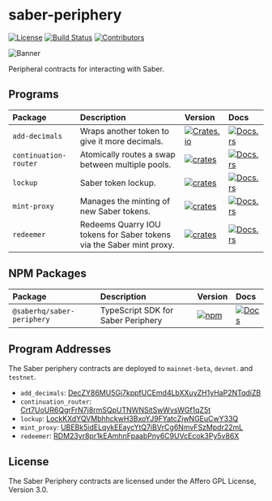 # saber-periphery

[![License](https://img.shields.io/badge/license-AGPL%203.0-blue)](https://github.com/saber-hq/saber-periphery/blob/master/LICENSE)
[![Build Status](https://img.shields.io/github/workflow/status/saber-hq/saber-periphery/E2E/master)](https://github.com/saber-hq/saber-periphery/actions/workflows/programs-e2e.yml?query=branch%3Amaster)
[![Contributors](https://img.shields.io/github/contributors/saber-hq/saber-periphery)](https://github.com/saber-hq/saber-periphery/graphs/contributors)

![Banner](/images/banner.jpg)

Peripheral contracts for interacting with Saber.

## Programs

| Package               | Description                                                          | Version                                                                                                        | Docs                                                                                             |
| :-------------------- | :------------------------------------------------------------------- | :------------------------------------------------------------------------------------------------------------- | :----------------------------------------------------------------------------------------------- |
| `add-decimals`        | Wraps another token to give it more decimals.                        | [![Crates.io](https://img.shields.io/crates/v/add-decimals)](https://crates.io/crates/add-decimals)            | [![Docs.rs](https://docs.rs/add-decimals/badge.svg)](https://docs.rs/add-decimals)               |
| `continuation-router` | Atomically routes a swap between multiple pools.                     | [![crates](https://img.shields.io/crates/v/continuation-router)](https://crates.io/crates/continuation-router) | [![Docs.rs](https://docs.rs/continuation-router/badge.svg)](https://docs.rs/continuation-router) |
| `lockup`              | Saber token lockup.                                                  | [![crates](https://img.shields.io/crates/v/lockup)](https://crates.io/crates/lockup)                           | [![Docs.rs](https://docs.rs/lockup/badge.svg)](https://docs.rs/lockup)                           |
| `mint-proxy`          | Manages the minting of new Saber tokens.                             | [![crates](https://img.shields.io/crates/v/mint-proxy)](https://crates.io/crates/mint-proxy)                   | [![Docs.rs](https://docs.rs/mint-proxy/badge.svg)](https://docs.rs/mint-proxy)                   |
| `redeemer`            | Redeems Quarry IOU tokens for Saber tokens via the Saber mint proxy. | [![crates](https://img.shields.io/crates/v/redeemer)](https://crates.io/crates/redeemer)                       | [![Docs.rs](https://docs.rs/redeemer/badge.svg)](https://docs.rs/redeemer)                       |

## NPM Packages

| Package                    | Description                        | Version                                                                                                                     | Docs                                                                                                      |
| :------------------------- | :--------------------------------- | :-------------------------------------------------------------------------------------------------------------------------- | :-------------------------------------------------------------------------------------------------------- |
| `@saberhq/saber-periphery` | TypeScript SDK for Saber Periphery | [![npm](https://img.shields.io/npm/v/@saberhq/saber-periphery.svg)](https://www.npmjs.com/package/@saberhq/saber-periphery) | [![Docs](https://img.shields.io/badge/docs-typedoc-blue)](https://saber-hq.github.io/saber-periphery/ts/) |

## Program Addresses

The Saber periphery contracts are deployed to `mainnet-beta`, `devnet`. and `testnet`.

- `add_decimals`: [DecZY86MU5Gj7kppfUCEmd4LbXXuyZH1yHaP2NTqdiZB](https://explorer.solana.com/address/DecZY86MU5Gj7kppfUCEmd4LbXXuyZH1yHaP2NTqdiZB)
- `continuation_router`: [Crt7UoUR6QgrFrN7j8rmSQpUTNWNSitSwWvsWGf1qZ5t](https://explorer.solana.com/address/Crt7UoUR6QgrFrN7j8rmSQpUTNWNSitSwWvsWGf1qZ5t)
- `lockup`: [LockKXdYQVMbhhckwH3BxoYJ9FYatcZjwNGEuCwY33Q](https://explorer.solana.com/address/LockKXdYQVMbhhckwH3BxoYJ9FYatcZjwNGEuCwY33Q)
- `mint_proxy`: [UBEBk5idELqykEEaycYtQ7iBVrCg6NmvFSzMpdr22mL](https://explorer.solana.com/address/UBEBk5idELqykEEaycYtQ7iBVrCg6NmvFSzMpdr22mL)
- `redeemer`: [RDM23yr8pr1kEAmhnFpaabPny6C9UVcEcok3Py5v86X](https://explorer.solana.com/address/RDM23yr8pr1kEAmhnFpaabPny6C9UVcEcok3Py5v86X)

## License

The Saber Periphery contracts are licensed under the Affero GPL License, Version 3.0.
